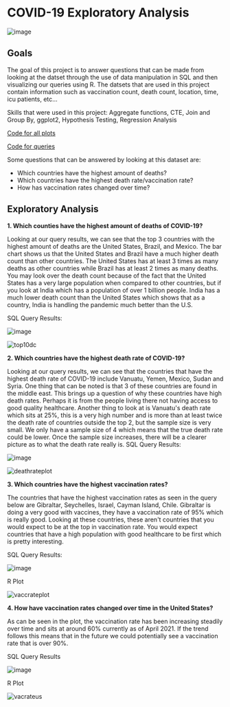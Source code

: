 # COVID-19 Exploratory Analysis
![image](https://user-images.githubusercontent.com/106350577/170891157-5b8870c9-bbfb-4704-b6bd-be250dca5cab.png)

## Goals
The goal of this project is to answer questions that can be made from looking at the datset through the use of data manipulation in SQL and then visualizing our queries using R.
The datsets that are used in this project contain information such as vaccination count, death count, location, time, icu patients, etc...

Skills that were used in this project: Aggregate functions, CTE, Join and Group By, ggplot2, Hypothesis Testing, Regression Analysis

[Code for all plots](https://github.com/rivasjl/COVID-19-Analysis/blob/main/R%20Code%20for%20ggplots)

[Code for queries](https://github.com/rivasjl/COVID-19-Analysis/blob/main/Code%20for%20SQL)

Some questions that can be answered by looking at this dataset are:

 - Which countries have the highest amount of deaths?
 - Which countries have the highest death rate/vaccination rate?
 - How has vaccination rates changed over time?
 
 ## Exploratory Analysis
**1. Which counties have the highest amount of deaths of COVID-19?**


Looking at our query results, we can see that the top 3 countries with the highest amount of deaths are the United States, Brazil, and Mexico. The bar chart shows us that the United States and Brazil have a much higher death count than other countries. The United States has at least 3 times as many deaths as other countries while Brazil has at least 2 times as many deaths. You may look over the death count because of the fact that the United States has a very large population when compared to other countries, but if you look at India which has a population of over 1 billion people. India has a much lower death count than the United States which shows that as a country, India is handling the pandemic much better than the U.S.
 
 SQL Query Results:
 
 ![image](https://user-images.githubusercontent.com/106350577/170848383-8d46f7d2-6b6a-48a6-a8f3-f45ac585f47d.png)
 
 ![top10dc](https://user-images.githubusercontent.com/106350577/170894127-0eff9160-d7d6-4c72-9f14-4ac1a581293f.jpeg)


**2. Which countries have the highest death rate of COVID-19?**

Looking at our query results, we can see that the countries that have the highest death rate of COVID-19 include Vanuatu, Yemen, Mexico, Sudan and Syria. 
One thing that can be noted is that 3 of these countries are found in the middle east. This brings up a question of why these countries have high death rates. Perhaps it is from the people living there not having access to good quality healthcare. Another thing to look at is Vanuatu's death rate which sits at 25%, this is a very high number and is more than at least twice the death rate of countries outside the top 2, but the sample size is very small. We only have a sample size of 4 which means that the true death rate could be lower. Once the sample size increases, there will be a clearer picture as to what the death rate really is. 
SQL Query Results:

![image](https://user-images.githubusercontent.com/106350577/170890982-081fca59-c864-4387-b917-ffff95fcfb0a.png)

![deathrateplot](https://user-images.githubusercontent.com/106350577/170894078-38f72387-b1f1-4393-95ab-872f185f621e.jpeg)


**3. Which countries have the highest vaccination rates?**

The countries that have the highest vaccination rates as seen in the query below are Gibraltar, Seychelles, Israel, Cayman Island, Chile. Gibraltar is doing a very good with vaccines, they have a vaccination rate of 95% which is really good. Looking at these countries, these aren't countries that you would expect to be at the top in vaccination rate. You would expect countries that have a high population with good healthcare to be first which is pretty interesting. 

SQL Query Results:

![image](https://user-images.githubusercontent.com/106350577/170892205-2b18099f-075b-4c42-a998-e7a24b4577cc.png)

R Plot

![vaccrateplot](https://user-images.githubusercontent.com/106350577/170894076-8393ed3c-570e-4992-a7bc-cb15e1891eec.jpeg)

**4. How have vaccination rates changed over time in the United States?**

As can be seen in the plot, the vaccination rate has been increasing steadily over time and sits at around 60% currently as of April 2021. If the trend follows this means that in the future we could potentially see a vaccination rate that is over 90%.

SQL Query Results

![image](https://user-images.githubusercontent.com/106350577/170892592-be6c75a0-de5f-4e0a-9d7c-4a50542c42b6.png)

R Plot

![vacrateus](https://user-images.githubusercontent.com/106350577/170893497-f7ff9011-36e0-4ce1-b3eb-034e11191cf5.jpeg)


